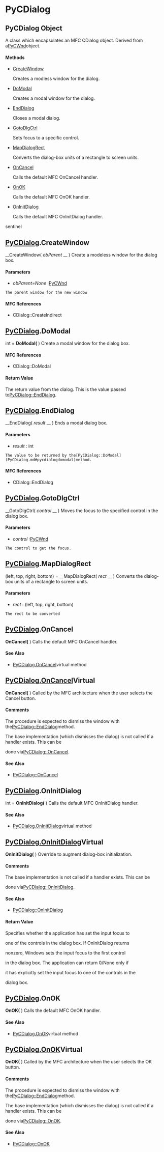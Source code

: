 # PyCDialog

## PyCDialog Object

A class which encapsulates an MFC CDialog object.  Derived from a[PyCWnd](#pycwnd)object.

#### Methods


  - [CreateWindow](PyCDialog.md#pycdialogcreatewindow)

    Creates a modless window for the dialog.&nbsp;

  - [DoModal](PyCDialog.md#pycdialogdomodal)

    Creates a modal window for the dialog.&nbsp;

  - [EndDialog](PyCDialog.md#pycdialogenddialog)

    Closes a modal dialog.&nbsp;

  - [GotoDlgCtrl](PyCDialog.md#pycdialoggotodlgctrl)

    Sets focus to a specific control.&nbsp;

  - [MapDialogRect](PyCDialog.md#pycdialogmapdialogrect)

    Converts the dialog-box units of a rectangle to screen units.&nbsp;

  - [OnCancel](PyCDialog.md#pycdialogoncancel)

    Calls the default MFC OnCancel handler.&nbsp;

  - [OnOK](PyCDialog.md#pycdialogonok)

    Calls the default MFC OnOK handler.&nbsp;

  - [OnInitDialog](PyCDialog.md#pycdialogoninitdialog)

    Calls the default MFC OnInitDialog handler. 

sentinel&nbsp;


## [PyCDialog](#pycdialog).CreateWindow

 __CreateWindow( *obParent* __ )
Create a modeless window for the dialog box.

#### Parameters


  -  *obParent=None* :[PyCWnd](#pycwnd)

    The parent window for the new window

#### MFC References


  - CDialog::CreateIndirect

## [PyCDialog](#pycdialog).DoModal

int = __DoModal(__ )
Create a modal window for the dialog box.

#### MFC References


  - CDialog::DoModal

#### Return Value
The return value from the dialog.  This is the value passed to[PyCDialog::EndDialog](PyCDialog.md#pycdialogenddialog).

## [PyCDialog](#pycdialog).EndDialog

 __EndDialog( *result* __ )
Ends a modal dialog box.

#### Parameters


  -  *result* : int

    The value to be returned by the[PyCDialog::DoModal](PyCDialog.md#pycdialogdomodal)method.

#### MFC References


  - CDialog::EndDialog

## [PyCDialog](#pycdialog).GotoDlgCtrl

 __GotoDlgCtrl( *control* __ )
Moves the focus to the specified control in the dialog box.

#### Parameters


  -  *control* :[PyCWnd](#pycwnd)

    The control to get the focus.

## [PyCDialog](#pycdialog).MapDialogRect

(left, top, right, bottom) = __MapDialogRect( *rect* __ )
Converts the dialog-box units of a rectangle to screen units.

#### Parameters


  -  *rect* : (left, top, right, bottom)

    The rect to be converted

## [PyCDialog](#pycdialog).OnCancel

 __OnCancel(__ )
Calls the default MFC OnCancel handler.

#### See Also


  - [PyCDialog.OnCancel](PyCDialog.md#pycdialogoncancel_virtual)virtual method

## [PyCDialog.OnCancel](#pycdialog)Virtual

 __OnCancel(__ )
Called by the MFC architecture when the user selects the Cancel button.

#### Comments
The procedure is expected to dismiss the window with the[PyCDialog::EndDialog](PyCDialog.md#pycdialogenddialog)method. 

The base implementation (which dismisses the dialog) is not called if a handler exists.  This can be 

done via[PyCDialog::OnCancel](PyCDialog.md#pycdialogoncancel).

#### See Also


  - [PyCDialog::OnCancel](PyCDialog.md#pycdialogoncancel)

## [PyCDialog](#pycdialog).OnInitDialog

int = __OnInitDialog(__ )
Calls the default MFC OnInitDialog handler.

#### See Also


  - [PyCDialog.OnInitDialog](PyCDialog.md#pycdialogoninitdialog_virtual)virtual method

## [PyCDialog.OnInitDialog](#pycdialog)Virtual

 __OnInitDialog(__ )
Override to augment dialog-box initialization.

#### Comments
The base implementation is not called if a handler exists.  This can be 

done via[PyCDialog::OnInitDialog](PyCDialog.md#pycdialogoninitdialog).

#### See Also


  - [PyCDialog::OnInitDialog](PyCDialog.md#pycdialogoninitdialog)

#### Return Value
Specifies whether the application has set the input focus to 

one of the controls in the dialog box. If OnInitDialog returns 

nonzero, Windows sets the input focus to the first control 

in the dialog box. The application can return 0/None only if 

it has explicitly set the input focus to one of the controls in the 

dialog box.

## [PyCDialog](#pycdialog).OnOK

 __OnOK(__ )
Calls the default MFC OnOK handler.

#### See Also


  - [PyCDialog.OnOK](PyCDialog.md#pycdialogonok_virtual)virtual method

## [PyCDialog.OnOK](#pycdialog)Virtual

 __OnOK(__ )
Called by the MFC architecture when the user selects the OK button.

#### Comments
The procedure is expected to dismiss the window with the[PyCDialog::EndDialog](PyCDialog.md#pycdialogenddialog)method. 

The base implementation (which dismisses the dialog) is not called if a handler exists.  This can be 

done via[PyCDialog::OnOK](PyCDialog.md#pycdialogonok).

#### See Also


  - [PyCDialog::OnOK](PyCDialog.md#pycdialogonok)